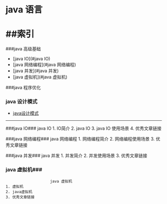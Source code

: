 java 语言
====================
##索引
=================
###java 高级基础
* [java IO](#java IO)
* [java 网络编程](#java 网络编程)
* [java 并发](#java 并发)
* [java 虚拟机](#java 虚拟机)



###java 程序优化



### java 设计模式
* [java设计模式](https://github.com/chenguangwei/booklist/blob/master/pattern.md)






----
###java IO###
						java IO
	1. IO简介
	2. java IO
	3. java IO 使用场景
	4. 	优秀文章链接

###java 网络编程###
						java 网络编程
	1. 网络编程简介
	2. 网络编程使用场景
	3. 优秀文章链接

###java 并发###
						java 并发
	1. 并发简介
	2. 并发使用场景
	3. 优秀文章链接
### java 虚拟机###
						java 虚拟机
	1. 虚拟机
	2. java虚拟机
	3. 优秀文章链接
	
			
		
